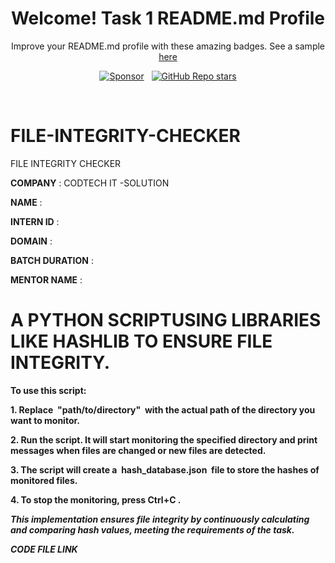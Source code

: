 <h1 align='center'>
  Welcome! Task 1 README.md Profile
</h1>

<p align='center'>
  Improve your README.md profile with these amazing badges. See a sample <a href='https://github.com/Surajtiwari001'>here</a>
</p>

<p align='center'>
  <a href="https://github.com/sponsors/Surajtiwari001"><img alt="Sponsor" src="https://img.shields.io/badge/sponsor-30363D?style=for-the-badge&logo=GitHub-Sponsors&logoColor=#white" /></a>
  &nbsp;
  <a href="#"><img alt="GitHub Repo stars" src="https://img.shields.io/github/stars/Surajtiwari001/Badges4-README.md-Profile?style=for-the-badge" /></a>
</p>
<br />

# FILE-INTEGRITY-CHECKER
FILE INTEGRITY CHECKER

**COMPANY** : CODTECH IT -SOLUTION

**NAME**  :

**INTERN ID** :

**DOMAIN** : 

**BATCH DURATION** :

**MENTOR NAME** :

# A PYTHON SCRIPTUSING LIBRARIES LIKE HASHLIB TO ENSURE FILE INTEGRITY.


**To use this script:**

**1. Replace  "path/to/directory"  with the actual path of the directory you want to
monitor.**

**2. Run the script. It will start monitoring the specified directory and print
messages when files are changed or new files are detected.**

**3. The script will create a  hash_database.json  file to store the hashes of monitored
files.**

**4. To stop the monitoring, press Ctrl+C .**

***This implementation ensures file integrity by continuously
calculating and comparing hash values, meeting the
requirements of the task.***

***CODE FILE LINK***

